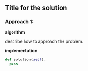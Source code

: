 ## Title for the solution


### Approach 1: <name>

**algorithm**

describe how to approach the problem.

**implementation**

```python
def solution(self):
  pass
```
